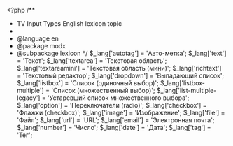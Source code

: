 &lt;?php
/**
 * TV Input Types English lexicon topic
 *
 * @language en
 * @package modx
 * @subpackage lexicon
 */
$_lang['autotag'] = 'Авто-метка';
$_lang['text'] = 'Текст';
$_lang['textarea'] = 'Текстовая область';
$_lang['textareamini'] = 'Текстовая область (мини)';
$_lang['richtext'] = 'Текстовый редактор';
$_lang['dropdown'] = 'Выпадающий список';
$_lang['listbox'] = 'Список (одиночный выбор)';
$_lang['listbox-multiple'] = 'Список (множественный выбор)';
$_lang['list-multiple-legacy'] = 'Устаревший список множественного выбора';
$_lang['option'] = 'Переключатели (radio)';
$_lang['checkbox'] = 'Флажки (checkbox)';
$_lang['image'] = 'Изображение';
$_lang['file'] = 'Файл';
$_lang['url'] = 'URL';
$_lang['email'] = 'Электронная почта';
$_lang['number'] = 'Число';
$_lang['date'] = 'Дата';
$_lang['tag'] = 'Тег';
